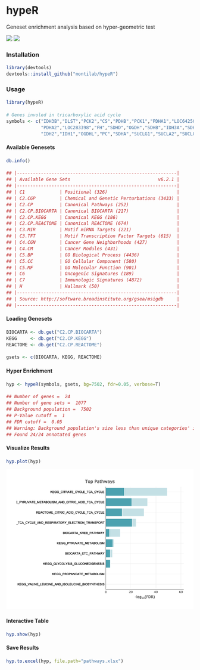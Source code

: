 
# hypeR

Geneset enrichment analysis based on hyper-geometric
test

[![](https://img.shields.io/github/last-commit/montilab/hypeR.svg)](https://github.com/montilab/hypeR/commits/master)
[![](https://img.shields.io/badge/lifecycle-maturing-blue.svg)](https://www.tidyverse.org/lifecycle/#maturing)

### Installation

``` r
library(devtools)
devtools::install_github("montilab/hypeR")
```

### Usage

``` r
library(hypeR)

# Genes involed in tricarboxylic acid cycle
symbols <- c("IDH3B","DLST","PCK2","CS","PDHB","PCK1","PDHA1","LOC642502",
             "PDHA2","LOC283398","FH","SDHD","OGDH","SDHB","IDH3A","SDHC",
             "IDH2","IDH1","OGDHL","PC","SDHA","SUCLG1","SUCLA2","SUCLG2")
```

#### Available Genesets

``` r
db.info()

## |------------------------------------------------------------|
## | Available Gene Sets                                 v6.2.1 |
## |------------------------------------------------------------|
## | C1             | Positional (326)                          |
## | C2.CGP         | Chemical and Genetic Perturbations (3433) |
## | C2.CP          | Canonical Pathways (252)                  |
## | C2.CP.BIOCARTA | Canonical BIOCARTA (217)                  |
## | C2.CP.KEGG     | Canonical KEGG (186)                      |
## | C2.CP.REACTOME | Canonical REACTOME (674)                  |
## | C3.MIR         | Motif miRNA Targets (221)                 |
## | C3.TFT         | Motif Transcription Factor Targets (615)  |
## | C4.CGN         | Cancer Gene Neighborhoods (427)           |
## | C4.CM          | Cancer Modules (431)                      |
## | C5.BP          | GO Biological Process (4436)              |
## | C5.CC          | GO Cellular Component (580)               |
## | C5.MF          | GO Molecular Function (901)               |
## | C6             | Oncogenic Signatures (189)                |
## | C7             | Immunologic Signatures (4872)             |
## | H              | Hallmark (50)                             |
## |------------------------------------------------------------|
## | Source: http://software.broadinstitute.org/gsea/msigdb     |
## |------------------------------------------------------------|
```

#### Loading Genesets

``` r
BIOCARTA <- db.get("C2.CP.BIOCARTA")
KEGG     <- db.get("C2.CP.KEGG")
REACTOME <- db.get("C2.CP.REACTOME")

gsets <- c(BIOCARTA, KEGG, REACTOME)
```

#### Hyper Enrichment

``` r
hyp <- hypeR(symbols, gsets, bg=7502, fdr=0.05, verbose=T)

## Number of genes =  24 
## Number of gene sets =  1077 
## Background population =  7502 
## P-Value cutoff =  1 
## FDR cutoff =  0.05 
## Warning: Background population's size less than unique categories' items: 7502 < 7842 
## Found 24/24 annotated genes
```

#### Visualize Results

``` r
hyp.plot(hyp)
```

<img src="figs/README-plot.png" width="800"/>

#### Interactive Table

``` r
hyp.show(hyp)
```

#### Save Results

``` r
hyp.to.excel(hyp, file.path="pathways.xlsx")
```
